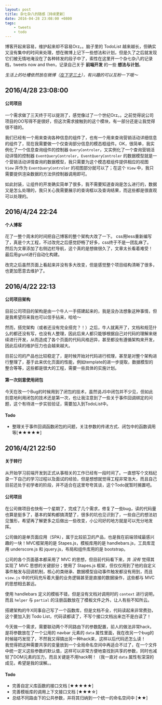 ```yaml
---
layout: post
title: 杂七杂八的随感［持续更新］
date: 2016-04-28 23:08:00 +0800
tags: 
    - tweets
    - todo
---
```


博客开起来容易，维护起来却不容易Orz。。脑子里的 TodoList 越来越长，但确实又没有集中的时间来处理，想在微博上记下一些想法和计划，但是久了之后就发现它们被无情地淹没在了各种转发的段子中了，索性在这里开一个杂七杂八的记录档，tweets now and then，记录自己关于 **前端开发** 的一些 **想法与计划**。

*生活上的吐槽依然放在微博（[在下字三土](http://weibo.com/andrewidiot)），有兴趣的可以互粉一下哦～*

## 2016/4/28 23:08:00

#### 公司项目

一个需求做了三天终于可以提测了，感觉像过了一个世纪Orz。。之前觉得说公司项目的OO写得不是很好，但这次需求接触到的这个模块，有一部分还是让我觉得很不错的。

我们已经有一个用来查询各种信息的组件了，也有一个用来查询营销活动详细信息的组件了，现在我需要做一个仅查询部分信息的模态框组件。OK，很简单，我实例化了一个信息查询组件的控制器 `QueryControler`，又实例化了一个查询营销活动详情的控制器 `EventQueryControler`，`EventQueryControler` 的数据模型就是一个营销活动详情查询的数据模型，我只需要为这个模态框组件提供相应的视图 `View` 并作为 `EventQueryControler` 的视图部分就可以了；在这个 `View` 中，我只需要提供渲染数据的方法供控制器调用即可。

如此封装，让组件的开发确实简单了很多，我不需要知道查询是怎么进行的，数据又是怎么处理的，我只关心我需要展示的查询框以及查询结果，而这些都是很直观可以处理的。

## 2016/4/24 22:24

#### 个人博客

花了一整个周末的时间把自己博客的整个架构大改了一下。  css用less重新编写了，真是个大工程，不过改完之后感觉舒畅了好多，css终于不是一团乱麻了。  
然后为文章添加了右侧边栏导航，这个真的是想做很久了，文章太长看着难受！  
最后用grunt进行自动化构建。  

改完之后虽然页面上看起来并没有多大改变，但是感觉整个项目结构清晰了很多，也更加愿意去维护了。


## 2016/4/22 22:13

#### 公司项目架构

目前公司项目的架构是由一个牛人一手搭建起来的，我是没办法想象这种事情，但是我希望将来我也可以信手拈来，哈哈～

然而，搭完架构（或者还没有完全搭完？！）之后，牛人就离开了，文档和规范什么的都还没有写，也没有人整理，因此后来人都只能够根据自己对代码的理解来继续进行开发，从而造成了各个页面的代码风格迥异，甚至都没有遵循架构来开发，因此后续的维护压力也会越来越大。

目前公司的产品也比较稳定了，是时候开始对代码进行梳理，甚至是对整个架构进行整理了，基于此来优化页面的性能，例如template的进一步提取，数据模型的整合等等，这些都是很大的工程，需要一些具体的实施计划。

#### 第一次刻意使用闭包

今天在改一个Bug的时候用到了闭包的技术，虽然说JS中闭包并不少见，但如此刻意地利用闭包的技术还是第一次，也让我注意到了一些关于事件回调绑定的问题，这个有待进一步实验验证，需要加入到TodoList中。

#### Todo

- 整理关于事件回调函数闭包的问题，关注参数的传递方式、闭包中的函数调用等[★★★★★]


## 2016/4/21 22:50

#### 关于转行

从开始学习前端开发到正式从事相关的工作已经有一段时间了。一直想写个文档纪录一下自己的学习过程以及面试的经验，但是想想就觉得工程非常浩大，而且自己目前还处于初学者的阶段，并不适合在这里夸夸其谈，这个Todo就暂时搁置吧。

#### 公司项目

在公司做项目也快有一个星期了，完成了几个需求，修复了一些bug，读的代码量也算是挺多了，基本的架构都搞清楚了，很多的坑也见识到了，一些自己的想法初见雏形，希望再了解更多之后做出一些改变，小公司好的地方就是可以充分地发挥。

公司做的是单页面应用（SPA），属于比较前卫的产品，也是我在前端领域最感兴趣的一块！MVC框架用的是 Stapes.js，模板库用的是 handlebars.js，工具库混用 underscore.js 和 jquery.js，布局和组件库用的是 bootstrap。

公司的各个页面基本都采用了 MVC 的思想，但目前代码看下来，并 *没有* 觉得其实现了 MVC 思想的关键部分；使用了 Stapes.js 框架，但仅仅用到了他的自定义事件触发与回调机制，核心的类继承、数据模型自动事件触发都没有用到，而且 `view.js` 中的代码充斥着大量的业务逻辑甚至是直接的数据操作，这些都与 MVC 的思想相去甚远。

使用 handlebars 定义的模板不错，但是没有文档对调用时的 `context` 进行说明，而且 `helper` 与 `partial` 的注册函数放在了模板文件之外，让人有些不知所云。

搭建架构的牛X同事自己写了一个函数库，但是文档不全，代码读起来非常费劲，这个要加入到 Todo List，代码读都读了，不写个接口文档出来岂不是白读了！

今天做一个需求，需要联动两个不同路由下的参数配置，前人的做法非常hack，是将参数放在了一个公用的 navbar 元素的 `data` 属性里面，我在改另一个bug的时候碰巧发现了，不然我又得搞出另一种hack来，这样以后代码还怎么读！  
我觉得把这种需要共享的变量放到一个全局命名空间中再适合不过了，在一个文件中统一定义这些参数的默认值，这样可以非常方便地查找到共享的参数，同时也减轻了DOM元素的压力，而且关键是不用hack啊！（我一直对 `data` 属性有深深的成见，希望是我的误解。。

#### Todo

- 完善自定义库函数的接口文档 [★★★★★]
- 完善模板库的调用上下文接口文档 [★★★☆]
- 总结不同路由下的公共参数，并将其归纳到一个统一的命名空间中 [★★]
